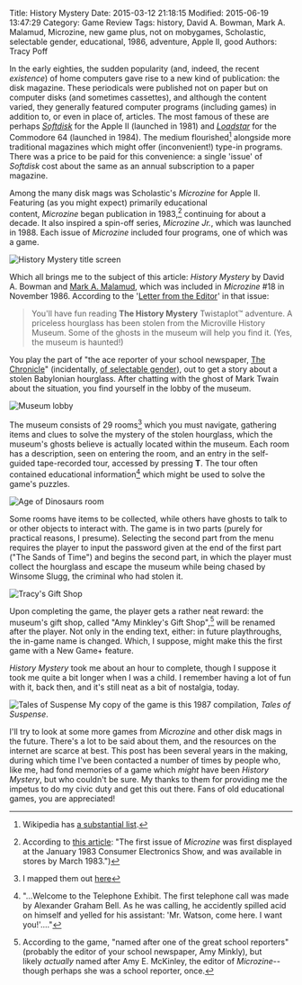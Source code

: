Title: History Mystery
Date: 2015-03-12 21:18:15
Modified: 2015-06-19 13:47:29
Category: Game Review
Tags: history, David A. Bowman, Mark A. Malamud, Microzine, new game plus, not on mobygames, Scholastic, selectable gender, educational, 1986, adventure, Apple II, good
Authors: Tracy Poff

In the early eighties, the sudden popularity (and, indeed, the recent *existence*) of home computers gave rise to a new kind of publication: the disk magazine. These periodicals were published not on paper but on computer disks (and sometimes cassettes), and although the content varied, they generally featured computer programs (including games) in addition to, or even in place of, articles. The most famous of these are perhaps *[Softdisk][wpsoftdisk]* for the Apple II (launched in 1981) and *[Loadstar][wploadstar]* for the Commodore 64 (launched in 1984). The medium flourished[^diskmags] alongside more traditional magazines which might offer (inconvenient!) type-in programs. There was a price to be paid for this convenience: a single 'issue' of *Softdisk* cost about the same as an annual subscription to a paper magazine.

Among the many disk mags was Scholastic's *Microzine* for Apple II. Featuring (as you might expect) primarily educational content, *Microzine* began publication in 1983,[^micropub] continuing for about a decade. It also inspired a spin-off series, *Microzine Jr.*, which was launched in 1988. Each issue of *Microzine* included four programs, one of which was a game.

![History Mystery title screen]({filename}images/Microzine18.Sid_000000004.png)

Which all brings me to the subject of this article: *History Mystery* by David A. Bowman and [Mark A. Malamud][mark], which was included in *Microzine* #18 in November 1986. According to the '[Letter from the Editor][letter]' in that issue:

> You'll have fun reading **The History Mystery** Twistaplot™ adventure. A priceless hourglass has been stolen from the Microville History Museum. Some of the ghosts in the museum will help you find it. (Yes, the museum is haunted!)

You play the part of "the ace reporter of your school newspaper, <span style="text-decoration:underline;">The Chronicle</span>" (incidentally, [of selectable gender][gender]), out to get a story about a stolen Babylonian hourglass. After chatting with the ghost of Mark Twain about the situation, you find yourself in the lobby of the museum.

![Museum lobby]({filename}images/Microzine18.Sid_000000014.png)

The museum consists of 29 rooms[^map] which you must navigate, gathering items and clues to solve the mystery of the stolen hourglass, which the museum's ghosts believe is actually located within the museum. Each room has a description, seen on entering the room, and an entry in the self-guided tape-recorded tour, accessed by pressing **T**. The tour often contained educational information[^tour] which might be used to solve the game's puzzles.

![Age of Dinosaurs room]({filename}images/Microzine18.Sid_000000019.png)

Some rooms have items to be collected, while others have ghosts to talk to or other objects to interact with. The game is in two parts (purely for practical reasons, I presume). Selecting the second part from the menu requires the player to input the password given at the end of the first part ("The Sands of Time") and begins the second part, in which the player must collect the hourglass and escape the museum while being chased by Winsome Slugg, the criminal who had stolen it.

![Tracy's Gift Shop]({filename}images/tracys-gift-shop.png)

Upon completing the game, the player gets a rather neat reward: the museum's gift shop, called "Amy Minkley's Gift Shop",[^giftshop] will be renamed after the player. Not only in the ending text, either: in future playthroughs, the in-game name is changed. Which, I suppose, might make this the first game with a New Game+ feature.

*History Mystery* took me about an hour to complete, though I suppose it took me quite a bit longer when I was a child. I remember having a lot of fun with it, back then, and it's still neat as a bit of nostalgia, today.

![Tales of Suspense]({filename}images/tales-of-suspense.jpg)
My copy of the game is this 1987 compilation, *Tales of Suspense*.

I'll try to look at some more games from *Microzine* and other disk mags in the future. There's a lot to be said about them, and the resources on the internet are scarce at best. This post has been several years in the making, during which time I've been contacted a number of times by people who, like me, had fond memories of a game which *might* have been *History Mystery*, but who couldn't be sure. My thanks to them for providing me the impetus to do my civic duty and get this out there. Fans of old educational games, you are appreciated!

[^diskmags]: Wikipedia has [a substantial list][wpdiskmags].
[^micropub]: According to [this article][a2history]: "The first issue of *Microzine* was first displayed at the January 1983 Consumer Electronics Show, and was available in stores by March 1983.")
[^map]: I mapped them out [here][map]
[^tour]: "...Welcome to the Telephone Exhibit. The first telephone call was made by Alexander Graham Bell. As he was calling, he accidently spilled acid on himself and yelled for his assistant: 'Mr. Watson, come here. I want you!'...."
[^giftshop]: According to the game, "named after one of the great school reporters" (probably the editor of your school newspaper, Amy Minkly), but likely *actually* named after Amy E. McKinley, the editor of *Microzine*--though perhaps she was a school reporter, once.

[wpsoftdisk]: http://en.wikipedia.org/wiki/Softdisk_(disk_magazine)
[wploadstar]: http://en.wikipedia.org/wiki/Loadstar
[wpdiskmags]: http://en.wikipedia.org/wiki/List_of_disk_magazines
[a2history]: http://apple2history.org/history/ah21/#15
[mark]: http://www.highcastle.com/MarkHome/mark.htm
[letter]: https://tmft.wordpress.com/?attachment_id=945
[gender]: https://tmft.wordpress.com/?attachment_id=953
[map]: https://tmft.wordpress.com/?attachment_id=947
